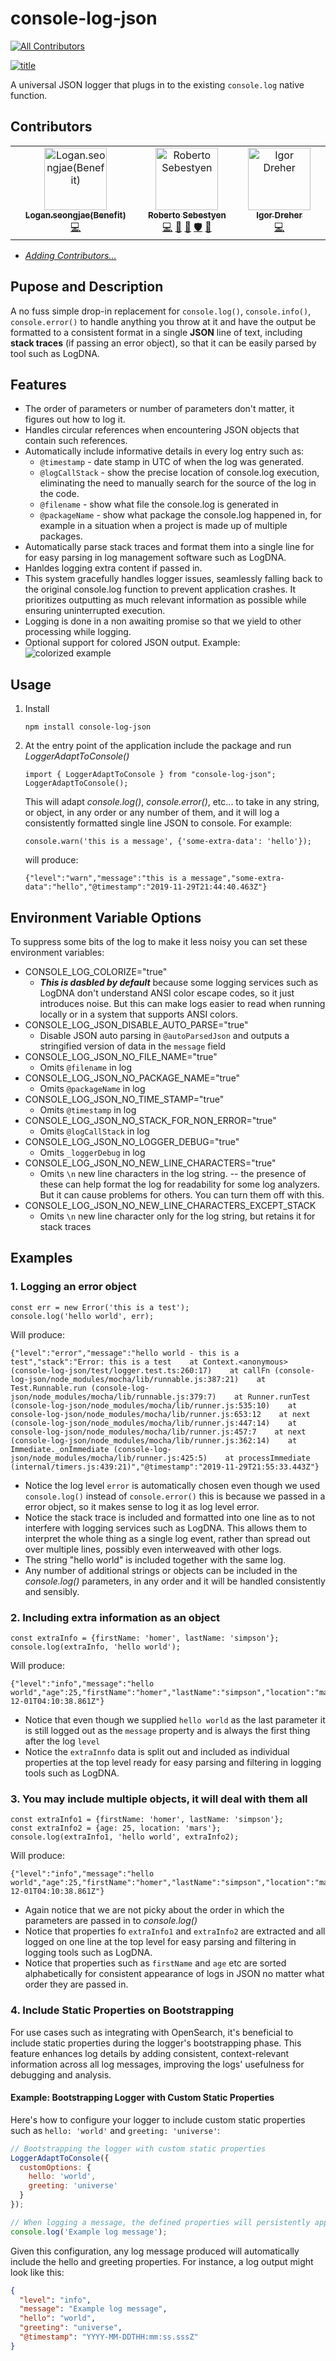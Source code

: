 # console-log-json

<!-- markdownlint-disable -->

<!--suppress HtmlDeprecatedAttribute -->

<!-- ALL-CONTRIBUTORS-BADGE:START - Do not remove or modify this section -->
[![All Contributors](https://img.shields.io/badge/all_contributors-3-orange.svg?style=flat-square)](#contributors-)
<!-- ALL-CONTRIBUTORS-BADGE:END -->

<a href="https://www.npmjs.com/package/console-log-json">![title](docs/images/console-log-json-image.png)</a>

A universal JSON logger that plugs in to the existing `console.log` native function.

## Contributors

<!-- ALL-CONTRIBUTORS-LIST:START - Do not remove or modify this section -->
<!-- prettier-ignore-start -->
<!-- markdownlint-disable -->
<table>
  <tbody>
    <tr>
      <td align="center" valign="top" width="14.28%"><a href="https://github.com/Logan-seongjae"><img src="https://avatars.githubusercontent.com/u/105279900?v=4?s=100" width="100px;" alt="Logan.seongjae(Benefit)"/><br /><sub><b>Logan.seongjae(Benefit)</b></sub></a><br /><a href="https://github.com/hiro5id/console-log-json/commits?author=Logan-seongjae" title="Code">💻</a></td>
      <td align="center" valign="top" width="14.28%"><a href="https://github.com/hiro5id"><img src="https://avatars.githubusercontent.com/u/3152718?v=4?s=100" width="100px;" alt="Roberto Sebestyen"/><br /><sub><b>Roberto Sebestyen</b></sub></a><br /><a href="https://github.com/hiro5id/console-log-json/commits?author=hiro5id" title="Code">💻</a> <a href="https://github.com/hiro5id/console-log-json/commits?author=hiro5id" title="Documentation">📖</a> <a href="#projectManagement-hiro5id" title="Project Management">📆</a> <a href="#security-hiro5id" title="Security">🛡️</a> <a href="https://github.com/hiro5id/console-log-json/pulls?q=is%3Apr+reviewed-by%3Ahiro5id" title="Reviewed Pull Requests">👀</a></td>
      <td align="center" valign="top" width="14.28%"><a href="https://github.com/igordreher"><img src="https://avatars.githubusercontent.com/u/62728088?v=4?s=100" width="100px;" alt="Igor Dreher"/><br /><sub><b>Igor Dreher</b></sub></a><br /><a href="https://github.com/hiro5id/console-log-json/commits?author=igordreher" title="Code">💻</a></td>
    </tr>
  </tbody>
</table>

<!-- markdownlint-restore -->
<!-- prettier-ignore-end -->

<!-- ALL-CONTRIBUTORS-LIST:END -->

<!-- prettier-ignore-start -->

<!-- prettier-ignore-end -->

<!-- ALL-CONTRIBUTORS-LIST:END -->

<!-- markdownlint-restore -->

* *[Adding Contributors...](docs/CONTRIBUTING.md)*

## Pupose and Description

A no fuss simple drop-in replacement for `console.log()`, `console.info()`, 
`console.error()` to handle anything you throw at it and have the 
output be formatted to a consistent format in a single **JSON** line of text, including **stack traces** (if passing an error object), 
so that it can be easily parsed by tool such as LogDNA.

## Features

- The order of parameters or number of parameters don't matter, it figures out how to log it.
- Handles circular references when encountering JSON objects that contain such references.
- Automatically include informative details in every log entry such as:
  - `@timestamp` - date stamp in UTC of when the log was generated.
  - `@logCallStack` - show the precise location of console.log execution, eliminating the need to manually search for the source of the log in the code.
  - `@filename` - show what file the console.log is generated in
  - `@packageName` - show what package the console.log happened in, for example in a situation when a project is made up of multiple packages.
- Automatically parse stack traces and format them into a single line for for easy parsing in log management software such as LogDNA.
- Hanldes logging extra content if passed in.
- This system gracefully handles logger issues, seamlessly falling back to the original console.log function to prevent application crashes. It prioritizes outputting as much relevant information as possible while ensuring uninterrupted execution.
- Logging is done in a non awaiting promise so that we yield to other processing while logging.
- Optional support for colored JSON output. Example:
![colorized example](docs/images/colors_example.png)


## Usage

1. Install
   
   ```
   npm install console-log-json
   ```

2. At the entry point of the application include the package and run *LoggerAdaptToConsole()*
   
   ```
   import { LoggerAdaptToConsole } from "console-log-json";
   LoggerAdaptToConsole();
   ```
   
    This will adapt *console.log()*, *console.error()*, etc... to take in any string, or object, in any order or any number of them, and it will log a consistently formatted single line JSON to console.
    For example:
   
   ```
   console.warn('this is a message', {'some-extra-data': 'hello'});
   ```
   
    will produce:
   
   ```
   {"level":"warn","message":"this is a message","some-extra-data":"hello","@timestamp":"2019-11-29T21:44:40.463Z"}
   ```

## Environment Variable Options

To suppress some bits of the log to make it less noisy you can set these environment variables:

* CONSOLE_LOG_COLORIZE="true"
  * ***This is dasbled by default*** because some logging services such as LogDNA don't understand ANSI color escape codes, so it just introduces noise.  But this can make logs easier to read when running locally or in a system that supports ANSI colors.
* CONSOLE_LOG_JSON_DISABLE_AUTO_PARSE="true"
  * Disable JSON auto parsing in `@autoParsedJson` and outputs a stringified version of data in the `message` field
* CONSOLE_LOG_JSON_NO_FILE_NAME="true"
  * Omits `@filename` in log
* CONSOLE_LOG_JSON_NO_PACKAGE_NAME="true"
  * Omits `@packageName` in log
* CONSOLE_LOG_JSON_NO_TIME_STAMP="true"
  * Omits `@timestamp` in log
* CONSOLE_LOG_JSON_NO_STACK_FOR_NON_ERROR="true"
  * Omits `@logCallStack` in log
* CONSOLE_LOG_JSON_NO_LOGGER_DEBUG="true"
  * Omits `_loggerDebug` in log
* CONSOLE_LOG_JSON_NO_NEW_LINE_CHARACTERS="true"
  * Omits `\n` new line characters in the log string.  -- the presence of these can help format the log for readability for some log analyzers.  But it can cause problems for others.  You can turn them off with this.
* CONSOLE_LOG_JSON_NO_NEW_LINE_CHARACTERS_EXCEPT_STACK
  * Omits `\n` new line character only for the log string, but retains it for stack traces

## Examples

### 1. Logging an error object

```
const err = new Error('this is a test');
console.log('hello world', err);
```

   Will produce:

```
{"level":"error","message":"hello world - this is a test","stack":"Error: this is a test    at Context.<anonymous> (console-log-json/test/logger.test.ts:260:17)    at callFn (console-log-json/node_modules/mocha/lib/runnable.js:387:21)    at Test.Runnable.run (console-log-json/node_modules/mocha/lib/runnable.js:379:7)    at Runner.runTest (console-log-json/node_modules/mocha/lib/runner.js:535:10)    at console-log-json/node_modules/mocha/lib/runner.js:653:12    at next (console-log-json/node_modules/mocha/lib/runner.js:447:14)    at console-log-json/node_modules/mocha/lib/runner.js:457:7    at next (console-log-json/node_modules/mocha/lib/runner.js:362:14)    at Immediate._onImmediate (console-log-json/node_modules/mocha/lib/runner.js:425:5)    at processImmediate (internal/timers.js:439:21)","@timestamp":"2019-11-29T21:55:33.443Z"}
```

- Notice the log level `error` is automatically chosen even though we used `console.log()` instead of `console.error()` this is because we passed in a error object, so it makes sense to log it as log level error.
- Notice the stack trace is included and formatted into one line as to not interfere with logging services such as LogDNA.  This allows them to interpret the whole thing as a single log event, rather than spread out over multiple lines, possibly even interweaved with other logs.
- The string "hello world" is included together with the same log.
- Any number of additional strings or objects can be included in the *console.log()* parameters, in any order and it will be handled consistently and sensibly.

### 2. Including extra information as an object

```
const extraInfo = {firstName: 'homer', lastName: 'simpson'};
console.log(extraInfo, 'hello world');
```

   Will produce:

```
{"level":"info","message":"hello world","age":25,"firstName":"homer","lastName":"simpson","location":"mars","@timestamp":"2019-12-01T04:10:38.861Z"}
```

- Notice that even though we supplied `hello world` as the last parameter it is still logged out as the `message` property and is always the first thing after the log `level`
- Notice the `extraInnfo` data is split out and included as individual properties at the top level ready for easy parsing and filtering in logging tools such as LogDNA.

### 3. You may include multiple objects, it will deal with them all

```
const extraInfo1 = {firstName: 'homer', lastName: 'simpson'};
const extraInfo2 = {age: 25, location: 'mars'};
console.log(extraInfo1, 'hello world', extraInfo2);
```

   Will produce:

```
{"level":"info","message":"hello world","age":25,"firstName":"homer","lastName":"simpson","location":"mars","@timestamp":"2019-12-01T04:10:38.861Z"}
```

- Again notice that we are not picky about the order in which the parameters are passed in to *console.log()*
- Notice that properties fo `extraInfo1` and `extraInfo2` are extracted and all logged on one line at the top level for easy parsing and filtering in logging tools such as LogDNA.
- Notice that properties such as `firstName` and `age` etc are sorted alphabetically for consistent appearance of logs in JSON no matter what order they are passed in.

### 4. Include Static Properties on Bootstrapping

For use cases such as integrating with OpenSearch, it's beneficial to include static properties during the logger's bootstrapping phase. This feature enhances log details by adding consistent, context-relevant information across all log messages, improving the logs' usefulness for debugging and analysis.

#### Example: Bootstrapping Logger with Custom Static Properties

Here's how to configure your logger to include custom static properties such as `hello: 'world'` and `greeting: 'universe'`:

```javascript
// Bootstrapping the logger with custom static properties
LoggerAdaptToConsole({
  customOptions: {
    hello: 'world',
    greeting: 'universe'
  }
});

// When logging a message, the defined properties will persistently appear in all subsequent console log outputs.
console.log('Example log message');
```
Given this configuration, any log message produced will automatically include the hello and greeting properties. For instance, a log output might look like this:

```json
{
  "level": "info",
  "message": "Example log message",
  "hello": "world",
  "greeting": "universe",
  "@timestamp": "YYYY-MM-DDTHH:mm:ss.sssZ"
}
```

